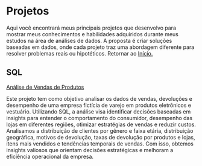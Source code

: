 # Projetos
Aqui você encontrará meus principais projetos que desenvolvo para mostrar meus conhecimentos e habilidades adquiridos durante meus estudos na área de análises de dados.
A proposta é criar soluções baseadas em dados, onde cada projeto traz uma abordagem diferente para resolver problemas reais ou hipotéticos. Retornar ao [Início.](https://github.com/DuduTrindade/AnaliseDados/tree/main?tab=readme-ov-file#todos-os-meus-projetos)

## SQL

[Análise de Vendas de Produtos](https://github.com/DuduTrindade/AnaliseDados/tree/main/Projetos/Projeto%2001%20-%20An%C3%A1lise%20de%20Vendas%20com%20SQL)

Este projeto tem como objetivo analisar os dados de vendas, devoluções e desempenho de uma empresa fictícia de varejo em produtos eletrônicos e vestuário. Utilizando SQL, 
a análise visa identificar decisões baseadas em insights para entender o comportamento do consumidor, desempenho das lojas em diferentes regiões, otimizar estratégias de vendas 
e reduzir custos. Analisamos a distribuição de clientes por gênero e faixa etária, distribuição geográfica, motivos de devolução, taxas de devolução por produtos e lojas, itens
 mais vendidos e tendências temporais de vendas. Com isso, obtemos insights valiosos que orientam decisões estratégicas e melhoram a eficiência operacional da empresa.























